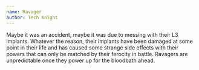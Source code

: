 ```yaml
---
name: Ravager
author: Tech Knight
---
```

Maybe it was an accident, maybe it was due to messing with their L3 implants. Whatever the reason, their implants have
been damaged at some point in their life and has caused some strange side effects with their powers that can only be
matched by their ferocity in battle. Ravagers are unpredictable once they power up for the bloodbath ahead.
